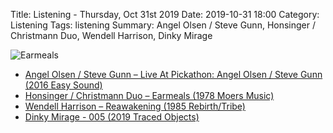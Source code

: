 Title: Listening - Thursday, Oct 31st 2019 
Date: 2019-10-31 18:00
Category: Listening
Tags: listening
Summary: Angel Olsen / Steve Gunn, Honsinger / Christmann Duo, Wendell Harrison, Dinky Mirage


![Earmeals](/images/earmeals.jpg)

- [Angel Olsen / Steve Gunn – Live At Pickathon: Angel Olsen / Steve Gunn (2016 Easy Sound)](https://www.discogs.com/Angel-Olsen-Steve-Gunn-Live-At-Pickathon-Angel-Olsen-Steve-Gunn/master/1141641)
- [Honsinger / Christmann Duo – Earmeals (1978 Moers Music)](https://www.discogs.com/Honsinger-Christmann-Duo-Earmeals/release/2405229)
- [Wendell Harrison – Reawakening (1985 Rebirth/Tribe)](https://www.discogs.com/Wendell-Harrison-Reawakening/master/573636)
- [Dinky Mirage - 005 (2019 Traced Objects)](https://tracedobjects.bandcamp.com/album/005)


